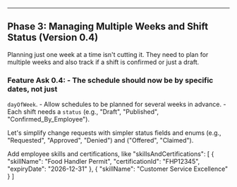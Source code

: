 
------------------------


## Phase 3: Managing Multiple Weeks and Shift Status (Version 0.4)

Planning just one week at a time isn't cutting it. They need to plan for
multiple weeks and also track if a shift is confirmed or just a draft.

### Feature Ask 0.4: - The schedule should now be by specific dates, not just
`dayOfWeek`.  - Allow schedules to be planned for several weeks in advance.  -
Each shift needs a `status` (e.g., "Draft", "Published",
"Confirmed_By_Employee").



Let's simplify change requests with simpler status fields and enums (e.g., "Requested",
"Approved", "Denied") and ("Offered", "Claimed").


Add employee skills and certifications, like   "skillsAndCertifications": [
	{
	  "skillName": "Food Handler Permit", "certificationId": "FHP12345",
	  "expiryDate": "2026-12-31"
	}, {
	  "skillName": "Customer Service Excellence"
	}
  ]


